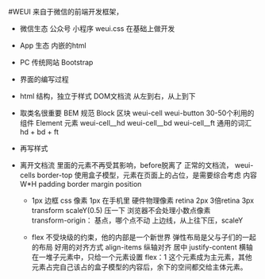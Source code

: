 #WEUI
来自于微信的前端开发框架，
- 微信生态 公众号 小程序
weui.css 在基础上做开发
- App 生态
内嵌的html
- PC 传统网站 Bootstrap

- 界面的编写过程
 - html 结构，独立于样式
  DOM文档流 从左到右，从上到下 
  - 取类名很重要
  BEM 规范
  Block 区块 weui-cell 
  weui-button 30-50个利用的组件
  Element 元素 
  weui-cell__hd 
  weui-cell__bd
  weui-cell__ft
  通用的词汇 hd + bd + ft
 - 再写样式

 - 离开文档流
   里面的元素不再受其影响，before脱离了 正常的文档流，
   weui-cells border-top 使用盒子模型，元素在页面上的占位，是需要综合考虑 内容W*H
   padding border margin position
   - 1px 边框
   css 像素 1px 在手机里
   硬件物理像素 retina 2px 3倍retina 3px
   transform scaleY(0.5) 压一下
   浏览器不会处理小数点像素   
   transform-origin： 基点，哪个点不动 上边线，从上往下压，scaleY

   - flex
   不受块级的约束，他的内部是一个新世界
   弹性布局是父与子们的一起的布局
   好用的对齐方式 align-items 纵轴对齐 居中 justify-content 横轴
   在一堆子元素中，只给一个元素设置 flex：1 这个元素成为主元素，其他元素占完自己该占的盒子模型的内容后，余下的空间都交给主体元素。
